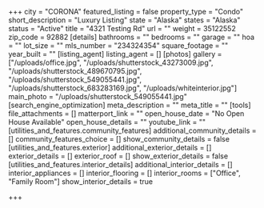 +++
city = "CORONA"
featured_listing = false
property_type = "Condo"
short_description = "Luxury Listing"
state = "Alaska"
states = "Alaska"
status = "Active"
title = "4321 Testing Rd"
url = ""
weight = 35122552
zip_code = 92882
[details]
bathrooms = ""
bedrooms = ""
garage = ""
hoa = ""
lot_size = ""
mls_number = "234324354"
square_footage = ""
year_built = ""
[listing_agent]
listing_agent = []
[photos]
gallery = ["/uploads/office.jpg", "/uploads/shutterstock_43273009.jpg", "/uploads/shutterstock_489670795.jpg", "/uploads/shutterstock_549055441.jpg", "/uploads/shutterstock_683283169.jpg", "/uploads/whiteinterior.jpg"]
main_photo = "/uploads/shutterstock_549055441.jpg"
[search_engine_optimization]
meta_description = ""
meta_title = ""
[tools]
file_attachments = []
matterport_link = ""
open_house_date = "No Open House Available"
open_house_details = ""
youtube_link = ""
[utilities_and_features.community_features]
additional_community_details = []
community_features_choice = []
show_community_details = false
[utilities_and_features.exterior]
additional_exterior_details = []
exterior_details = []
exterior_roof = []
show_exterior_details = false
[utilities_and_features.interior_details]
additional_interior_details = []
interior_appliances = []
interior_flooring = []
interior_rooms = ["Office", "Family Room"]
show_interior_details = true

+++
